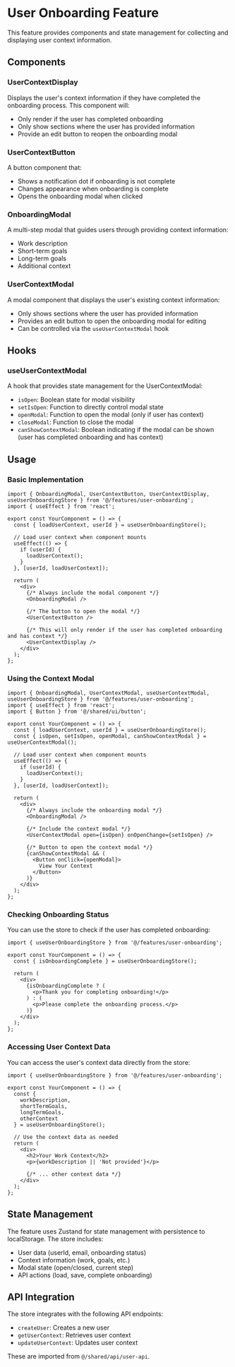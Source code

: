 # User Onboarding Feature

This feature provides components and state management for collecting and displaying user context information.

## Components

### UserContextDisplay

Displays the user's context information if they have completed the onboarding process. This component will:

- Only render if the user has completed onboarding
- Only show sections where the user has provided information
- Provide an edit button to reopen the onboarding modal

### UserContextButton

A button component that:
- Shows a notification dot if onboarding is not complete
- Changes appearance when onboarding is complete
- Opens the onboarding modal when clicked

### OnboardingModal

A multi-step modal that guides users through providing context information:
- Work description
- Short-term goals
- Long-term goals
- Additional context

### UserContextModal

A modal component that displays the user's existing context information:
- Only shows sections where the user has provided information
- Provides an edit button to open the onboarding modal for editing
- Can be controlled via the `useUserContextModal` hook

## Hooks

### useUserContextModal

A hook that provides state management for the UserContextModal:
- `isOpen`: Boolean state for modal visibility
- `setIsOpen`: Function to directly control modal state
- `openModal`: Function to open the modal (only if user has context)
- `closeModal`: Function to close the modal
- `canShowContextModal`: Boolean indicating if the modal can be shown (user has completed onboarding and has context)

## Usage

### Basic Implementation

```tsx
import { OnboardingModal, UserContextButton, UserContextDisplay, useUserOnboardingStore } from '@/features/user-onboarding';
import { useEffect } from 'react';

export const YourComponent = () => {
  const { loadUserContext, userId } = useUserOnboardingStore();
  
  // Load user context when component mounts
  useEffect(() => {
    if (userId) {
      loadUserContext();
    }
  }, [userId, loadUserContext]);
  
  return (
    <div>
      {/* Always include the modal component */}
      <OnboardingModal />
      
      {/* The button to open the modal */}
      <UserContextButton />
      
      {/* This will only render if the user has completed onboarding and has context */}
      <UserContextDisplay />
    </div>
  );
};
```

### Using the Context Modal

```tsx
import { OnboardingModal, UserContextModal, useUserContextModal, useUserOnboardingStore } from '@/features/user-onboarding';
import { useEffect } from 'react';
import { Button } from '@/shared/ui/button';

export const YourComponent = () => {
  const { loadUserContext, userId } = useUserOnboardingStore();
  const { isOpen, setIsOpen, openModal, canShowContextModal } = useUserContextModal();
  
  // Load user context when component mounts
  useEffect(() => {
    if (userId) {
      loadUserContext();
    }
  }, [userId, loadUserContext]);
  
  return (
    <div>
      {/* Always include the onboarding modal */}
      <OnboardingModal />
      
      {/* Include the context modal */}
      <UserContextModal open={isOpen} onOpenChange={setIsOpen} />
      
      {/* Button to open the context modal */}
      {canShowContextModal && (
        <Button onClick={openModal}>
          View Your Context
        </Button>
      )}
    </div>
  );
};
```

### Checking Onboarding Status

You can use the store to check if the user has completed onboarding:

```tsx
import { useUserOnboardingStore } from '@/features/user-onboarding';

export const YourComponent = () => {
  const { isOnboardingComplete } = useUserOnboardingStore();
  
  return (
    <div>
      {isOnboardingComplete ? (
        <p>Thank you for completing onboarding!</p>
      ) : (
        <p>Please complete the onboarding process.</p>
      )}
    </div>
  );
};
```

### Accessing User Context Data

You can access the user's context data directly from the store:

```tsx
import { useUserOnboardingStore } from '@/features/user-onboarding';

export const YourComponent = () => {
  const { 
    workDescription, 
    shortTermGoals, 
    longTermGoals, 
    otherContext 
  } = useUserOnboardingStore();
  
  // Use the context data as needed
  return (
    <div>
      <h2>Your Work Context</h2>
      <p>{workDescription || 'Not provided'}</p>
      
      {/* ... other context data */}
    </div>
  );
};
```

## State Management

The feature uses Zustand for state management with persistence to localStorage. The store includes:

- User data (userId, email, onboarding status)
- Context information (work, goals, etc.)
- Modal state (open/closed, current step)
- API actions (load, save, complete onboarding)

## API Integration

The store integrates with the following API endpoints:
- `createUser`: Creates a new user
- `getUserContext`: Retrieves user context
- `updateUserContext`: Updates user context

These are imported from `@/shared/api/user-api`. 
